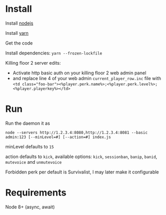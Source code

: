 # Install

Install [nodejs](https://nodejs.org)

Install [yarn](https://yarnpkg.com)

Get the code

Install dependencies: `yarn --frozen-lockfile`

Killing floor 2 server edits:
  - Activate http basic auth on your killing floor 2 web admin panel
  - and replace line 4 of your web admin `current_player_row.inc` file with `<td class="foo-bar"><%player.perk.name%>;<%player.perk.level%>;<%player.playerkey%></td>`


# Run
Run the daemon it as

`node --servers http://1.2.3.4:8080,http://1.2.3.4:8081 --basic admin:123 [--minLevel=#] [--action=#] index.js`

minLevel defaults to `15`

action defaults to `kick`, available options: `kick`, `sessionban`, `banip`, `banid`, `mutevoice` and `unmutevoice`

Forbidden perk per default is Survivalist, I may later make it configurable

# Requirements

Node 8+ (async, await)